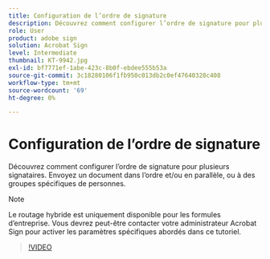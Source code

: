 ```yaml
---
title: Configuration de l’ordre de signature
description: Découvrez comment configurer l’ordre de signature pour plusieurs signataires
role: User
product: adobe sign
solution: Acrobat Sign
level: Intermediate
thumbnail: KT-9942.jpg
exl-id: bf7771ef-1abe-423c-8b0f-ebdee555b53a
source-git-commit: 3c18280106f1fb950c013db2c0ef47640328c408
workflow-type: tm+mt
source-wordcount: '69'
ht-degree: 0%

---
```


# Configuration de l’ordre de signature

Découvrez comment configurer l’ordre de signature pour plusieurs signataires. Envoyez un document dans l’ordre et/ou en parallèle, ou à des groupes spécifiques de personnes.

>[!NOTE]
>
>Le routage hybride est uniquement disponible pour les formules d’entreprise. Vous devrez peut-être contacter votre administrateur Acrobat Sign pour activer les paramètres spécifiques abordés dans ce tutoriel.

>[!VIDEO](https://video.tv.adobe.com/v/342249?hidetitle=true)
